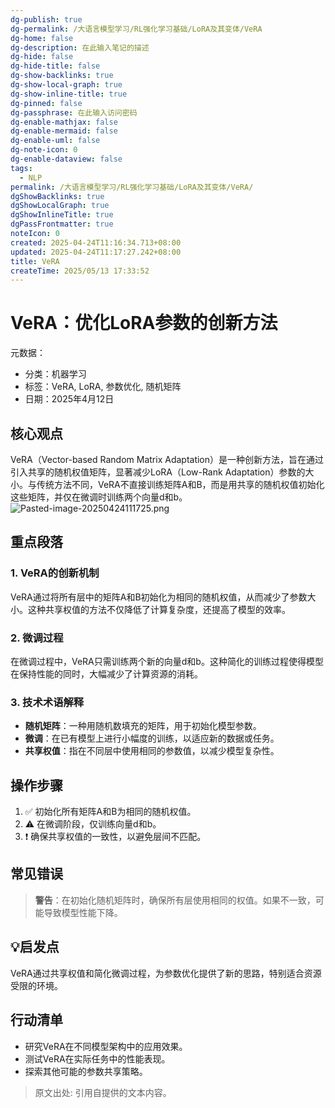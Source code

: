 ```yaml
---
dg-publish: true
dg-permalink: /大语言模型学习/RL强化学习基础/LoRA及其变体/VeRA
dg-home: false
dg-description: 在此输入笔记的描述
dg-hide: false
dg-hide-title: false
dg-show-backlinks: true
dg-show-local-graph: true
dg-show-inline-title: true
dg-pinned: false
dg-passphrase: 在此输入访问密码
dg-enable-mathjax: false
dg-enable-mermaid: false
dg-enable-uml: false
dg-note-icon: 0
dg-enable-dataview: false
tags:
  - NLP
permalink: /大语言模型学习/RL强化学习基础/LoRA及其变体/VeRA/
dgShowBacklinks: true
dgShowLocalGraph: true
dgShowInlineTitle: true
dgPassFrontmatter: true
noteIcon: 0
created: 2025-04-24T11:16:34.713+08:00
updated: 2025-04-24T11:17:27.242+08:00
title: VeRA
createTime: 2025/05/13 17:33:52
---
```




# VeRA：优化LoRA参数的创新方法
元数据：

- 分类：机器学习
- 标签：VeRA, LoRA, 参数优化, 随机矩阵
- 日期：2025年4月12日

## 核心观点
VeRA（Vector-based Random Matrix Adaptation）是一种创新方法，旨在通过引入共享的随机权值矩阵，显著减少LoRA（Low-Rank Adaptation）参数的大小。与传统方法不同，VeRA不直接训练矩阵A和B，而是用共享的随机权值初始化这些矩阵，并仅在微调时训练两个向量d和b。
![Pasted-image-20250424111725.png](/img/user/%E9%99%84%E4%BB%B6/Pasted%20image%2020250424111725.png)


## 重点段落

### 1. VeRA的创新机制
VeRA通过将所有层中的矩阵A和B初始化为相同的随机权值，从而减少了参数大小。这种共享权值的方法不仅降低了计算复杂度，还提高了模型的效率。


### 2. 微调过程
在微调过程中，VeRA只需训练两个新的向量d和b。这种简化的训练过程使得模型在保持性能的同时，大幅减少了计算资源的消耗。


### 3. 技术术语解释
- **随机矩阵**：一种用随机数填充的矩阵，用于初始化模型参数。
- **微调**：在已有模型上进行小幅度的训练，以适应新的数据或任务。
- **共享权值**：指在不同层中使用相同的参数值，以减少模型复杂性。


## 操作步骤
1. ✅ 初始化所有矩阵A和B为相同的随机权值。
2. ⚠ 在微调阶段，仅训练向量d和b。
3. ❗ 确保共享权值的一致性，以避免层间不匹配。


## 常见错误
> **警告**：在初始化随机矩阵时，确保所有层使用相同的权值。如果不一致，可能导致模型性能下降。


## 💡启发点
VeRA通过共享权值和简化微调过程，为参数优化提供了新的思路，特别适合资源受限的环境。


## 行动清单
- 研究VeRA在不同模型架构中的应用效果。
- 测试VeRA在实际任务中的性能表现。
- 探索其他可能的参数共享策略。

> 原文出处: 引用自提供的文本内容。
